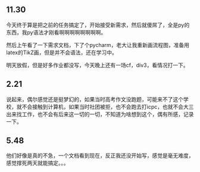 11.30
---
今天终于算是把之前的任务搞定了，开始接受新需求，然后就傻屌了，全是py的东西，我py语法才刚看啊啊啊啊啊啊啊啊。

然后上午看了一下需求文档，下了个pycharm，老大让我重新画流程图，准备用latex的TikZ画，但是并不会语法，还在学习中。

明天放假，但是好多作业都没写，今天晚上还有一场cf，div3，看情况打一下。

2.21
---
说起来，偶尔感觉还是挺梦幻的，如果当时高考作文没跑题，可能来不了这个学校，就不会接触到计算机，如果当时社团被拒，也不会跑去打icpc，也就不会大三出来找工作，也不会有后来这一切的一切，不知道为啥想到这个，偶有所感，记录一下。

5.48
---
他们好像是真的不急，一个文档看到现在，反正我还没开始写，感觉是毫无难度，感觉撑死两天就能搞定。。。
